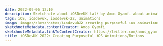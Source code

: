 ```yaml
---
date: 2022-09-06 12:10
description: Sketchnote about iOSDevUK talk by Amos Gyamfi about animations
tags: iOS, iosdevuk, iosdevuk-22, animations
image: images/sketchnotes/iosdevuk22-creating-purposeful-ios-animations-small.jpg
sketchnoteMetadata.contentCreator: Amos Gyamfi
sketchnoteMetadata.linkToContentCreator: https://twitter.com/amos_gyamfi
title: iOSDevUK 2022: Creating Purposeful iOS Animations/Motions
---
```

